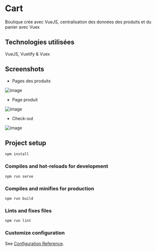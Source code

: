 # Cart
Boutique crée avec VueJS, centralisation des données des produits et du panier avec Vuex

## Technologies utilisées
VueJS, Vuetify & Vuex

## Screenshots
- Pages des produits

![image](https://user-images.githubusercontent.com/68466322/100368128-79b6f280-3003-11eb-9897-28659f70b3a7.png)

- Page produit

![image](https://user-images.githubusercontent.com/68466322/100368147-80456a00-3003-11eb-9e13-83184f656d85.png)

- Check-out

![image](https://user-images.githubusercontent.com/68466322/100368186-8a676880-3003-11eb-8094-bf121679b16d.png)

## Project setup
```
npm install
```

### Compiles and hot-reloads for development
```
npm run serve
```

### Compiles and minifies for production
```
npm run build
```

### Lints and fixes files
```
npm run lint
```

### Customize configuration
See [Configuration Reference](https://cli.vuejs.org/config/).

